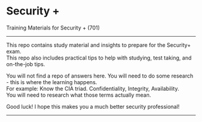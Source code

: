 # Security +
Training Materials for Security + (701)  

_____  

This repo contains study material and insights to prepare for the Security+ exam.  
This repo also includes practical tips to help with studying, test taking, and on-the-job tips.  

You will not find a repo of answers here. You will need to do some research - this is where the learning happens.  
For example: Know the CIA triad. Confidentiality, Integrity, Availability.  
You will need to research what those terms actually mean.  

Good luck! I hope this makes you a much better security professional!  

_____  

